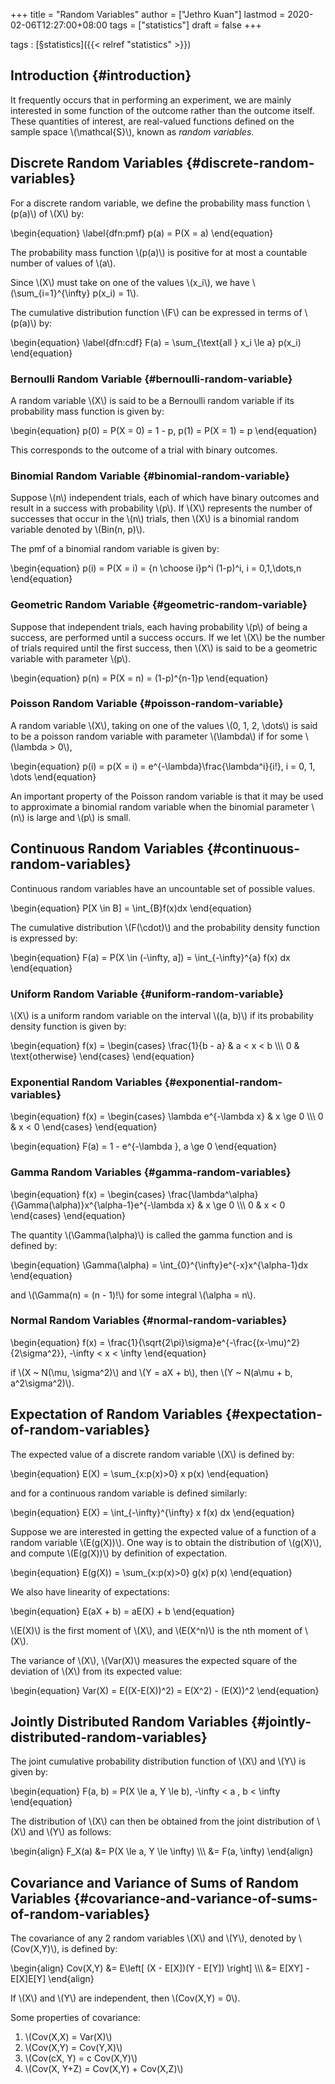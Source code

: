 +++
title = "Random Variables"
author = ["Jethro Kuan"]
lastmod = 2020-02-06T12:27:00+08:00
tags = ["statistics"]
draft = false
+++

tags
: [§statistics]({{< relref "statistics" >}})


## Introduction {#introduction}

It frequently occurs that in performing an experiment, we are mainly
interested in some function of the outcome rather than the outcome
itself. These quantities of interest, are real-valued functions
defined on the sample space \\(\mathcal{S}\\), known as _random variables_.


## Discrete Random Variables {#discrete-random-variables}

For a discrete random variable, we define the probability mass
function \\(p(a)\\) of \\(X\\) by:

\begin{equation} \label{dfn:pmf}
  p(a) = P(X = a)
\end{equation}

The probability mass function \\(p(a)\\) is positive for at most a
countable number of values of \\(a\\).

Since \\(X\\) must take on one of the values \\(x\_i\\), we have
\\(\sum\_{i=1}^{\infty} p(x\_i) = 1\\).

The cumulative distribution function \\(F\\) can be expressed in terms of
\\(p(a)\\) by:

\begin{equation} \label{dfn:cdf}
  F(a) = \sum\_{\text{all } x\_i \le a} p(x\_i)
\end{equation}


### Bernoulli Random Variable {#bernoulli-random-variable}

A random variable \\(X\\) is said to be a Bernoulli random variable if its
probability mass function is given by:

\begin{equation}
  p(0) = P(X = 0) = 1 - p, p(1) = P(X = 1) = p
\end{equation}

This corresponds to the outcome of a trial with binary outcomes.


### Binomial Random Variable {#binomial-random-variable}

Suppose \\(n\\) independent trials, each of which have binary outcomes and
result in a success with probability \\(p\\). If \\(X\\) represents the number
of successes that occur in the \\(n\\) trials, then \\(X\\) is a binomial
random variable denoted by \\(Bin(n, p)\\).

The pmf of a binomial random variable is given by:

\begin{equation}
  p(i) = P(X = i) = {n \choose i}p^i (1-p)^i, i = 0,1,\dots,n
\end{equation}


### Geometric Random Variable {#geometric-random-variable}

Suppose that independent trials, each having probability \\(p\\) of being
a success, are performed until a success occurs. If we let \\(X\\) be the
number of trials required until the first success, then \\(X\\) is said to
be a geometric variable with parameter \\(p\\).

\begin{equation}
  p(n) = P(X = n) = (1-p)^{n-1}p
\end{equation}


### Poisson Random Variable {#poisson-random-variable}

A random variable \\(X\\), taking on one of the values \\(0, 1, 2, \dots\\) is
said to be a poisson random variable with parameter \\(\lambda\\) if for
some \\(\lambda > 0\\),

\begin{equation}
  p(i) = p(X = i) = e^{-\lambda}\frac{\lambda^i}{i!}, i = 0, 1, \dots
\end{equation}

An important property of the Poisson random variable is that it may be
used to approximate a binomial random variable when the binomial
parameter \\(n\\) is large and \\(p\\) is small.


## Continuous Random Variables {#continuous-random-variables}

Continuous random variables have an uncountable set of possible
values.

\begin{equation}
  P[X \in B] = \int\_{B}f(x)dx
\end{equation}

The cumulative distribution \\(F(\cdot)\\) and the probability density
function is expressed by:

\begin{equation}
  F(a) = P(X \in (-\infty, a]) = \int\_{-\infty}^{a} f(x) dx
\end{equation}


### Uniform Random Variable {#uniform-random-variable}

\\(X\\) is a uniform random variable on the interval \\((a, b)\\) if its
probability density function is given by:

\begin{equation}
  f(x) = \begin{cases}
    \frac{1}{b - a} & a < x < b \\\\\\
    0 & \text{otherwise}
  \end{cases}
\end{equation}


### Exponential Random Variables {#exponential-random-variables}

\begin{equation}
f(x) = \begin{cases}
  \lambda e^{-\lambda x} & x \ge 0 \\\\\\
  0 & x < 0
\end{cases}
\end{equation}

\begin{equation}
F(a) = 1 - e^{-\lambda }, a \ge 0
\end{equation}


### Gamma Random Variables {#gamma-random-variables}

\begin{equation}
  f(x) =
  \begin{cases}
    \frac{\lambda^\alpha}{\Gamma(\alpha)}x^{\alpha-1}e^{-\lambda
      x} & x \ge 0 \\\\\\
    0 & x < 0
  \end{cases}
\end{equation}

The quantity \\(\Gamma(\alpha)\\) is called the gamma function and is
defined by:

\begin{equation}
  \Gamma(\alpha) = \int\_{0}^{\infty}e^{-x}x^{\alpha-1}dx
\end{equation}

and \\(\Gamma(n) = (n - 1)!\\) for some integral \\(\alpha = n\\).


### Normal Random Variables {#normal-random-variables}

\begin{equation}
  f(x) = \frac{1}{\sqrt{2\pi}\sigma}e^{-\frac{(x-\mu)^2}{2\sigma^2}}, -\infty < x < \infty
\end{equation}

if \\(X ~ N(\mu, \sigma^2)\\) and \\(Y = aX + b\\), then \\(Y ~ N(a\mu + b, a^2\sigma^2)\\).


## Expectation of Random Variables {#expectation-of-random-variables}

The expected value of a discrete random variable \\(X\\) is defined by:

\begin{equation}
  E(X) = \sum\_{x:p(x)>0} x p(x)
\end{equation}

and for a continuous random variable is defined similarly:

\begin{equation}
  E(X) = \int\_{-\infty}^{\infty} x f(x) dx
\end{equation}

Suppose we are interested in getting the expected value of a function
of a random variable \\(E(g(X))\\). One way is to obtain the distribution
of \\(g(X)\\), and compute \\(E(g(X))\\) by definition of expectation.

\begin{equation}
  E(g(X)) = \sum\_{x:p(x)>0} g(x) p(x)
\end{equation}

We also have linearity of expectations:

\begin{equation}
  E(aX + b) = aE(X) + b
\end{equation}

\\(E(X)\\) is the first moment of \\(X\\), and \\(E(X^n)\\) is the nth moment of
\\(X\\).

The variance of \\(X\\), \\(Var(X)\\) measures the expected square of the
deviation of \\(X\\) from its expected value:

\begin{equation}
  Var(X) = E((X-E(X))^2) = E(X^2) - (E(X))^2
\end{equation}


## Jointly Distributed Random Variables {#jointly-distributed-random-variables}

The joint cumulative probability distribution function of \\(X\\) and \\(Y\\)
is given by:

\begin{equation}
  F(a, b) = P(X \le a, Y \le b), -\infty < a , b < \infty
\end{equation}

The distribution of \\(X\\) can then be obtained from the joint
distribution of \\(X\\) and \\(Y\\) as follows:

\begin{align}
  F\_X(a) &= P(X \le a, Y \le \infty) \\\\\\
         &= F(a, \infty)
\end{align}


## Covariance and Variance of Sums of Random Variables {#covariance-and-variance-of-sums-of-random-variables}

The covariance of any 2 random variables \\(X\\) and \\(Y\\), denoted by
\\(Cov(X,Y)\\), is defined by:

\begin{align}
  Cov(X,Y) &= E\left[ (X - E[X])(Y - E[Y]) \right] \\\\\\
           &= E[XY] - E[X]E[Y]
\end{align}

If \\(X\\) and \\(Y\\) are independent, then \\(Cov(X,Y) = 0\\).

Some properties of covariance:

1.  \\(Cov(X,X) = Var(X)\\)
2.  \\(Cov(X,Y) = Cov(Y,X)\\)
3.  \\(Cov(cX, Y) = c Cov(X,Y)\\)
4.  \\(Cov(X, Y+Z) = Cov(X,Y) + Cov(X,Z)\\)
